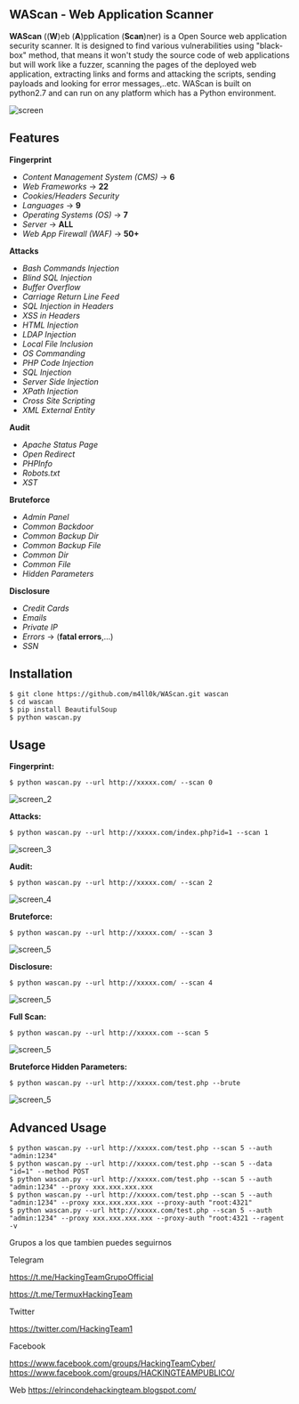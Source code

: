 WAScan - Web Application Scanner
--

__WAScan__ ((__W__)eb (__A__)pplication (__Scan__)ner) is a Open Source web application security scanner. It is designed to find various vulnerabilities using "black-box" method, that means it won't study the source code of web applications but will work like a fuzzer, scanning the pages of the deployed web application, extracting links and forms and attacking the scripts, sending payloads and looking for error messages,..etc. WAScan is built on python2.7 and can run on any platform which has a Python environment.

![screen](https://raw.githubusercontent.com/m4ll0k/WAScan/master/screen/screen.png)

Features
--

**Fingerprint**
- _Content Management System (CMS)_ -> __6__
- _Web Frameworks_ -> __22__
- _Cookies/Headers Security_
- _Languages_ -> __9__
- _Operating Systems (OS)_ -> __7__
- _Server_ -> __ALL__ 
- _Web App Firewall (WAF)_ -> __50+__

**Attacks**
- _Bash Commands Injection_
- _Blind SQL Injection_
- _Buffer Overflow_
- _Carriage Return Line Feed_
- _SQL Injection in Headers_
- _XSS in Headers_
- _HTML Injection_
- _LDAP Injection_
- _Local File Inclusion_
- _OS Commanding_
- _PHP Code Injection_
- _SQL Injection_
- _Server Side Injection_
- _XPath Injection_
- _Cross Site Scripting_
- _XML External Entity_

**Audit**
- _Apache Status Page_
- _Open Redirect_
- _PHPInfo_
- _Robots.txt_
- _XST_

**Bruteforce**
- _Admin Panel_
- _Common Backdoor_
- _Common Backup Dir_
- _Common Backup File_
- _Common Dir_
- _Common File_
- _Hidden Parameters_

**Disclosure**
- _Credit Cards_
- _Emails_
- _Private IP_
- _Errors_ -> (__fatal errors__,...)
- _SSN_

Installation
--
```
$ git clone https://github.com/m4ll0k/WAScan.git wascan
$ cd wascan 
$ pip install BeautifulSoup
$ python wascan.py
```

Usage
--
__Fingerprint:__
```
$ python wascan.py --url http://xxxxx.com/ --scan 0
```
![screen_2](https://raw.githubusercontent.com/m4ll0k/WAScan/master/screen/screen_2.png)

__Attacks:__
```
$ python wascan.py --url http://xxxxx.com/index.php?id=1 --scan 1
```
![screen_3](https://raw.githubusercontent.com/m4ll0k/WAScan/master/screen/screen_3.png)

__Audit:__
```
$ python wascan.py --url http://xxxxx.com/ --scan 2
```
![screen_4](https://raw.githubusercontent.com/m4ll0k/WAScan/master/screen/screen_4.png)

__Bruteforce:__
```
$ python wascan.py --url http://xxxxx.com/ --scan 3
```
![screen_5](https://raw.githubusercontent.com/m4ll0k/WAScan/master/screen/screen_5.png)

__Disclosure:__
```
$ python wascan.py --url http://xxxxx.com/ --scan 4
```
![screen_5](https://raw.githubusercontent.com/m4ll0k/WAScan/master/screen/screen_6.png)

__Full Scan:__
```
$ python wascan.py --url http://xxxxx.com --scan 5 
```
![screen_5](https://raw.githubusercontent.com/m4ll0k/WAScan/master/screen/screen_7.png)

__Bruteforce Hidden Parameters:__
```
$ python wascan.py --url http://xxxxx.com/test.php --brute
```
![screen_5](https://raw.githubusercontent.com/m4ll0k/WAScan/master/screen/screen_8.png)

Advanced Usage
--
```
$ python wascan.py --url http://xxxxx.com/test.php --scan 5 --auth "admin:1234"
$ python wascan.py --url http://xxxxx.com/test.php --scan 5 --data "id=1" --method POST
$ python wascan.py --url http://xxxxx.com/test.php --scan 5 --auth "admin:1234" --proxy xxx.xxx.xxx.xxx 
$ python wascan.py --url http://xxxxx.com/test.php --scan 5 --auth "admin:1234" --proxy xxx.xxx.xxx.xxx --proxy-auth "root:4321"
$ python wascan.py --url http://xxxxx.com/test.php --scan 5 --auth "admin:1234" --proxy xxx.xxx.xxx.xxx --proxy-auth "root:4321 --ragent -v
```
Grupos a los que tambien puedes seguirnos

Telegram 

https://t.me/HackingTeamGrupoOfficial

https://t.me/TermuxHackingTeam

Twitter 

https://twitter.com/HackingTeam1

Facebook 

https://www.facebook.com/groups/HackingTeamCyber/
https://www.facebook.com/groups/HACKINGTEAMPUBLICO/                                                              

Web https://elrincondehackingteam.blogspot.com/
